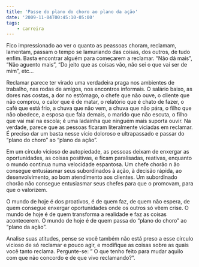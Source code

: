 ```yaml
---
title: 'Passe do plano do choro ao plano da ação'
date: '2009-11-04T00:45:10-05:00'
tags:
    - carreira    
---
```


Fico impressionado ao ver o quanto as peassoas choram, reclamam, lamentam, passam o tempo se lamuriando das coisas, dos outros, de tudo enfim. Basta encontrar alguém para começarem a reclamar. “Não dá mais”, “Não aguento mais”, “Do jeito que as coisas vão, não sei o que vai ser de mim”, etc…

Reclamar parece ter virado uma verdadeira praga nos ambientes de trabalho, nas rodas de amigos, nos encontros informais. O salário baixo, as dores nas costas, a dor no estômago, o chefe que não ouve, o cliente que não comprou, o calor que é de matar, o relatório que é chato de fazer, o café que está frio, a chuva que não vem, a chuva que não pára, o filho que não obedece, a esposa que fala demais, o marido que não escuta, o filho que vai mal na escola; é uma ladainha que ninguém mais suporta ouvir. Na verdade, parece que as pessoas ficaram literalmente viciadas em reclamar. É preciso dar um basta nesse vício doloroso e ultrapassado e passar do “plano do choro” ao “plano da ação”.

Em um círculo vicioso de autopiedade, as pessoas deixam de enxergar as oportunidades, as coisas positivas, e ficam paralisadas, reativas, enquanto o mundo continua numa velocidade espantosa. Um chefe chorão n ão consegue entusiasmar seus subordinados à ação, à decisão rápida, ao desenvolvimento, ao bom atendimento aos clientes. Um subordinado chorão não consegue entusiasmar seus chefes para que o promovam, para que o valorizem.

O mundo de hoje é dos proativos, é de quem faz, de quem não espera, de quem consegue enxergar oportunidades onde os outros só vêem crise. O mundo de hoje é de quem transforma a realidade e faz as coisas acontecerem. O mundo de hoje é de quem passa do “plano do choro” ao “plano da ação”.

Analise suas atitudes, pense se você também não está preso a esse círculo vicioso de só reclamar e pouco agir, e modifique as coisas sobre as quais você tanto reclama. Pergunte-se: ” O que tenho feito para mudar aquilo com que não concordo e de que vivo reclamando?”.
